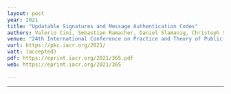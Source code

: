 ```yaml
---
layout: post
year: 2021
title: "Updatable Signatures and Message Authentication Codes"
authors: Valerio Cini, Sebastian Ramacher, Daniel Slamanig, Christoph Striecks, Erkan Tairi
venue: "24th International Conference on Practice and Theory of Public-Key Cryptography - PKC 2021"
vurl: https://pkc.iacr.org/2021/
vatt: (accepted)
pdf: https://eprint.iacr.org/2021/365.pdf
web: https://eprint.iacr.org/2021/365

---
```


---


